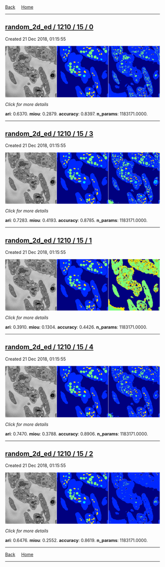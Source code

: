 
[Back](..)&nbsp;&nbsp;&nbsp;&nbsp;&nbsp;[Home](https://leapmanlab.github.io/snapshots)

---

<div class="summary"><a href="0"><h2>random_2d_ed / 1210 / 15 / 0</h2></a><p>Created 21 Dec 2018, 01:15:55
</p><a href="0"><img src="0/media/summary.png" align="center"></a><p>
<i>Click for more details</i>
</p></div>

**ari**: 0.6370. **miou**: 0.2879. **accuracy**: 0.8397. **n_params**: 1183171.0000. 

---

<div class="summary"><a href="3"><h2>random_2d_ed / 1210 / 15 / 3</h2></a><p>Created 21 Dec 2018, 01:15:55
</p><a href="3"><img src="3/media/summary.png" align="center"></a><p>
<i>Click for more details</i>
</p></div>

**ari**: 0.7283. **miou**: 0.4193. **accuracy**: 0.8785. **n_params**: 1183171.0000. 

---

<div class="summary"><a href="1"><h2>random_2d_ed / 1210 / 15 / 1</h2></a><p>Created 21 Dec 2018, 01:15:55
</p><a href="1"><img src="1/media/summary.png" align="center"></a><p>
<i>Click for more details</i>
</p></div>

**ari**: 0.3910. **miou**: 0.1304. **accuracy**: 0.4426. **n_params**: 1183171.0000. 

---

<div class="summary"><a href="4"><h2>random_2d_ed / 1210 / 15 / 4</h2></a><p>Created 21 Dec 2018, 01:15:55
</p><a href="4"><img src="4/media/summary.png" align="center"></a><p>
<i>Click for more details</i>
</p></div>

**ari**: 0.7470. **miou**: 0.3788. **accuracy**: 0.8906. **n_params**: 1183171.0000. 

---

<div class="summary"><a href="2"><h2>random_2d_ed / 1210 / 15 / 2</h2></a><p>Created 21 Dec 2018, 01:15:55
</p><a href="2"><img src="2/media/summary.png" align="center"></a><p>
<i>Click for more details</i>
</p></div>

**ari**: 0.6476. **miou**: 0.2552. **accuracy**: 0.8619. **n_params**: 1183171.0000. 

---

[Back](..)&nbsp;&nbsp;&nbsp;&nbsp;&nbsp;[Home](https://leapmanlab.github.io/snapshots)

---